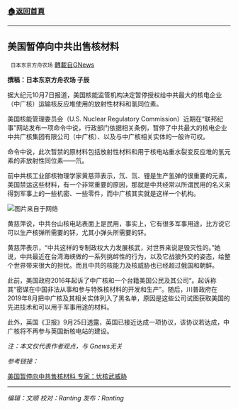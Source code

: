 ###  [:house:返回首頁](https://github.com/ourhimalayas/txt)
---


## 美国暂停向中共出售核材料
` 日本东京方舟农场` [轉載自GNews](https://gnews.org/zh-hans/1581744/)

**撰稿：日本东京方舟农场 子辰**

据大纪元10月7日报道，美国核能监管机构决定暂停授权给中共最大的核电企业（中广核）运输核反应堆使用的放射性材料和氢同位素。

美国核能管理委员会（U.S. Nuclear Regulatory Commission）近期在“联邦纪事”网站发布一项命令中说，行政部门依据相关条例，暂停了中共最大的核电企业中共广核集团有限公司（中广核）、以及与中广核相关实体的一般许可权。

命令中说，此次暂禁的原材料包括放射性材料和用于核电站重水裂变反应堆的氢元素的非放射性同位素——氘。

前中共核工业部核物理学家黄慈萍表示，氘、氚、锂是生产氢弹的很重要的元素，美国禁运这些材料，有一个非常重要的原因，那就是中共经常以所谓民用的名义来得到军事上的一些机密、一些零件，而中广核其实就是这样一个机构。

![](https://assets.gnews.org/wp-content/uploads/2021/10/id13287862-GettyImages-110504300.jpg)图片来自于网络

黄慈萍说，中共台山核电站表面上是民用，事实上，它有很多军事用途，比方说它可以生产核弹所需要的钚，尤其小弹头所需要的钚。

黄慈萍表示，“中共这样的专制政权大力发展核武，对世界来说是毁灭性的。”她说，中共最近在台湾海峡做的一系列挑衅性的行为，以及它战狼外交的姿态，给整个世界带来很大的担忧。而且中共的核能力及核威胁也已经超过俄国和朝鲜。

此前，美国政府2016年起诉了中广核和一个台籍美国公民及其公司“。起诉称其“密谋在中国非法从事和参与特殊核材料的开发和生产”。随后，川普政府在2019年8月把中广核及其相关实体列入了黑名单，原因是这些公司试图获取美国的先进技术和可以用于军事用途的材料。

此外，英国《卫报》9月25日透露，英国已接近达成一项协议，该协议若达成，中广核将不再参与英国新核电站的建设。

*注：本文仅代表作者观点，与 Gnews无关*

*参考链接：*

[美国暂停向中共售核材料 专家：忧核武威胁](https://www.epochtimes.com/gb/21/10/7/n13287781.htm)

* * *

*编辑：文顺 校对：Ranting 发布：Ranting*
